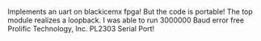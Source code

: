 Implements an uart on blackicemx fpga! But the code is portable! The top module realizes a loopback.
I was able to run 3000000 Baud error free Prolific Technology, Inc. PL2303 Serial Port!

